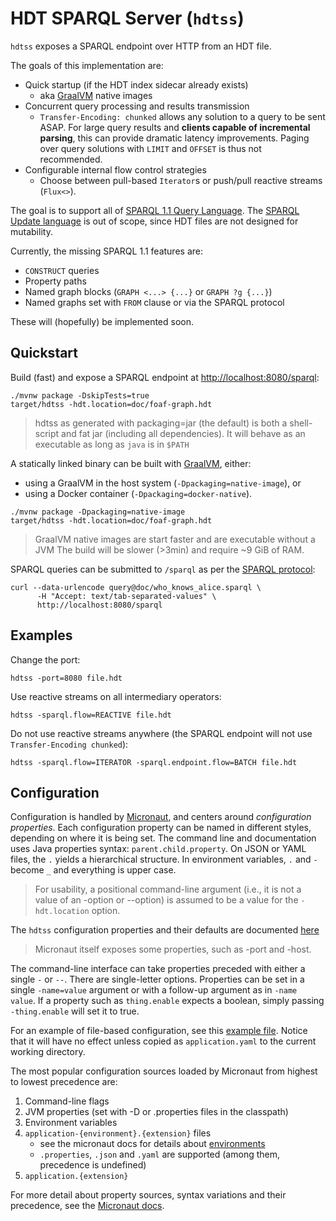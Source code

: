 HDT SPARQL Server (`hdtss`)
===========================

`hdtss` exposes a SPARQL endpoint over HTTP from an HDT file. 

The goals of this implementation are:

- Quick startup (if the HDT index sidecar already exists)
  - aka [GraalVM](https://www.graalvm.org/) native images
- Concurrent query processing and results transmission
  - `Transfer-Encoding: chunked` allows any solution to a query to be sent 
    ASAP. For large query results and **clients capable of incremental 
    parsing**, this can provide dramatic latency improvements. Paging over query 
    solutions with `LIMIT` and `OFFSET` is thus not recommended.  
- Configurable internal flow control strategies
  - Choose between pull-based `Iterator`s or push/pull reactive 
    streams (`Flux<>`).   

The goal is to support all of [SPARQL 1.1 Query Language](https://www.w3.org/TR/sparql11-query/). 
The [SPARQL Update language](https://www.w3.org/TR/2013/REC-sparql11-update-20130321/) 
is out of scope, since HDT files are not designed for mutability.

Currently, the missing SPARQL 1.1 features are:

- `CONSTRUCT` queries
- Property paths
- Named graph blocks (`GRAPH <...> {...}` or `GRAPH ?g {...}`)
- Named graphs set with `FROM` clause or via the SPARQL protocol

These will (hopefully) be implemented soon. 

Quickstart
----------

Build (fast) and expose a SPARQL endpoint at [http://localhost:8080/sparql](http://localhost:8080/sparql):

```shell
./mvnw package -DskipTests=true 
target/hdtss -hdt.location=doc/foaf-graph.hdt
```

> hdtss as generated with packaging=jar (the default) is both a shell-script 
> and fat jar (including all dependencies). It will behave as an executable 
> as long as `java` is in `$PATH` 

A statically linked binary can be built with [GraalVM](https://www.graalvm.org/), either:
 - using a GraalVM in the host system (`-Dpackaging=native-image`), or 
 - using a Docker container (`-Dpackaging=docker-native`).  

```shell
./mvnw package -Dpackaging=native-image 
target/hdtss -hdt.location=doc/foaf-graph.hdt
```

> GraalVM native images are start faster and are executable without a JVM
> The build will be slower (>3min) and require ~9 GiB of RAM.

SPARQL queries can be submitted to `/sparql` as per the 
[SPARQL protocol](https://www.w3.org/TR/sparql11-protocol/): 
```shell
curl --data-urlencode query@doc/who_knows_alice.sparql \
      -H "Accept: text/tab-separated-values" \
      http://localhost:8080/sparql
```
 
Examples
--------

Change the port:
```shell
hdtss -port=8080 file.hdt
```

Use reactive streams on all intermediary operators:
```shell
hdtss -sparql.flow=REACTIVE file.hdt
```

Do not use reactive streams anywhere (the SPARQL endpoint will not use
`Transfer-Encoding chunked`):
```shell
hdtss -sparql.flow=ITERATOR -sparql.endpoint.flow=BATCH file.hdt
```

Configuration
-------------

Configuration is handled by [Micronaut](http://micronaut.io), and centers 
around _configuration properties_. Each configuration property can be named 
in different styles, depending on where it is being set. The command line and 
documentation uses Java properties syntax: `parent.child.property`. On JSON 
or YAML files, the `.` yields a hierarchical structure. In environment 
variables, `.` and `-`  become `_` and everything is upper case. 

> For usability, a positional command-line argument (i.e., it is not a 
> value of an -option or --option) is assumed to be a value for the 
> `-hdt.location` option. 

The `hdtss` configuration properties and their defaults are documented 
[here](./doc/CONFIG.md) 

> Micronaut itself exposes some properties, such as -port and -host.

The command-line interface can take properties preceded with either a single 
`-` or `--`. There are single-letter options. Properties can be set in a 
single `-name=value` argument or with a follow-up argument as in `-name value`.
If a property such as `thing.enable` expects a boolean, simply passing 
`-thing.enable` will set it to true. 

For an example of file-based configuration, see this 
[example file](./doc/application-example.yaml). Notice that it will have no 
effect unless copied as `application.yaml` to the current working directory.

The most popular configuration sources loaded by Micronaut from highest to 
lowest precedence are:

1. Command-line flags
2. JVM properties (set with -D or .properties files in the classpath)
3. Environment variables 
4. `application-{environment}.{extension}` files
    - see the micronaut docs for details about [environments](https://docs.micronaut.io/latest/guide/#environments)
    - `.properties`, `.json` and `.yaml` are supported (among them, precedence is undefined)
5. `application.{extension}`

For more detail about property sources, syntax variations and their precedence,
see the [Micronaut docs](https://docs.micronaut.io/latest/guide/#propertySource).
